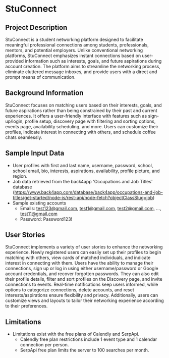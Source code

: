 # StuConnect

## Project Description
StuConnect is a student networking platform designed to facilitate meaningful professional connections among students, professionals, mentors, and potential employers. Unlike conventional networking platforms, StuConnect emphasizes instant connections based on user-provided information such as interests, goals, and future aspirations during account creation. The platform aims to streamline the networking process, eliminate cluttered message inboxes, and provide users with a direct and prompt means of communication.

## Background Information
StuConnect focuses on matching users based on their interests, goals, and future aspirations rather than being constrained by their past and current experiences. It offers a user-friendly interface with features such as sign-up/login, profile setup, discovery page with filtering and sorting options, events page, availability scheduling, and more. Users can customize their profiles, indicate interest in connecting with others, and schedule coffee chats seamlessly.

## Sample Input Data
- User profiles with first and last name, username, password, school, school email, bio, interests, aspirations, availability, profile picture, and region.
- Job data retrieved from the back4app 'Occupations and Job Titles' database (https://www.back4app.com/database/back4app/occupations-and-job-titles/get-started/node-js/rest-api/node-fetch?objectClassSlug=job)
- Sample existing accounts
  - Emails: test123@gmail.com, test1@gmail.com, test2@gmail.com, ..., test11@gmail.com
  - Password: Password123!


## User Stories
StuConnect implements a variety of user stories to enhance the networking experience. Newly registered users can easily set up their profiles to begin matching with others, view cards of matched individuals, and indicate interest in connecting with them. Users have the ability to manage their connections, sign up or log in using either username/password or Google account credentials, and recover forgotten passwords. They can also edit their profile details, filter and sort profiles on the Discovery page, and invite connections to events. Real-time notifications keep users informed, while options to categorize connections, delete accounts, and reset interests/aspirations ensure flexibility and privacy. Additionally, users can customize views and layouts to tailor their networking experience according to their preferences.

## Limitations
- Limitations exist with the free plans of Calendly and SerpApi.
  - Calendly free plan restrictions include 1 event type and 1 calendar connection per person.
  - SerpApi free plan limits the server to 100 searches per month.
